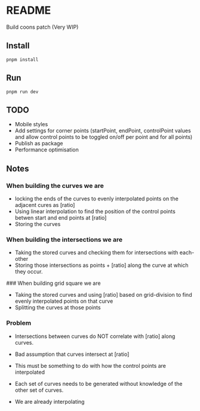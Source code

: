 # README

Build coons patch (Very WIP)

## Install

```
pnpm install
```

## Run

```
pnpm run dev
```

## TODO

- Mobile styles
- Add settings for corner points (startPoint, endPoint, controlPoint values and allow control points to be toggled on/off per point and for all points)
- Publish as package
- Performance optimisation

## Notes

### When building the curves we are

- locking the ends of the curves to evenly interpolated points on the adjacent cures as [ratio]
- Using linear interpolation to find the position of the control points betwen start and end points at [ratio]
- Storing the curves

### When building the intersections we are

- Taking the stored curves and checking them for intersections with each-other
- Storing those intersections as points + [ratio] along the curve at which they occur.

### When building grid square we are

- Taking the stored curves and using [ratio] based on grid-division to find evenly interpolated points on that curve
- Splitting the curves at those points

### Problem

- Intersections between curves do NOT correlate with [ratio] along curves.
- Bad assumption that curves intersect at [ratio]
- This must be something to do with how the control points are interpolated
- Each set of curves needs to be generated without knowledge of the other set of curves.

- We are already interpolating
